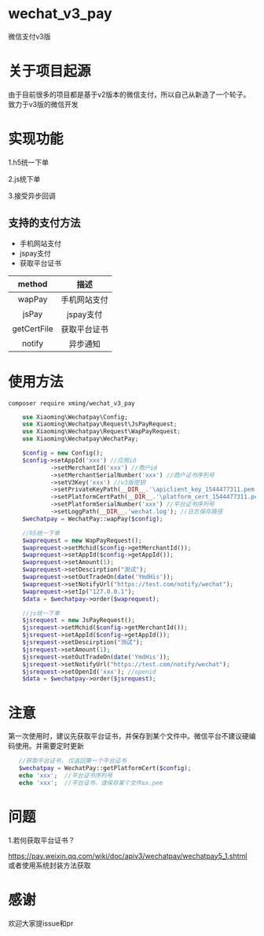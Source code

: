 # wechat_v3_pay
微信支付v3版

# 关于项目起源
由于目前很多的项目都是基于v2版本的微信支付，所以自己从新造了一个轮子。 致力于v3版的微信开发

# 实现功能

1.h5统一下单

2.js统下单

3.接受异步回调

## 支持的支付方法
- 手机网站支付
- jspay支付
- 获取平台证书

|  method   |   描述       |
| :-------: | :-------:   |
|  wapPay  | 手机网站支付 |
|  jsPay   | jspay支付   |
|  getCertFile | 获取平台证书 |
|  notify | 异步通知 |

# 使用方法

    composer require xming/wechat_v3_pay

```php
    use Xiaoming\Wechatpay\Config;
    use Xiaoming\Wechatpay\Request\JsPayRequest;
    use Xiaoming\Wechatpay\Request\WapPayRequest;
    use Xiaoming\Wechatpay\WechatPay;

    $config = new Config();
    $config->setAppId('xxx') //应用id
            ->setMerchantId('xxx') //商户id
            ->setMerchantSerialNumber('xxx') //商户证书序列号
            ->setV3Key('xxx') //v3版密钥
            ->setPrivateKeyPath(__DIR__.'\apiclient_key_1544477311.pem') //私钥证书文件路径
            ->setPlatformCertPath(__DIR__.'\platform_cert_1544477311.pem') //平台证书文件路径
            ->setPlatformSerialNumber('xxx') //平台证书序列号
            ->setLoggPath(__DIR__.'wechat.log'); //日志保存路径
    $wechatpay = WechatPay::wapPay($config);

    //h5统一下单
    $waprequest = new WapPayRequest();
    $waprequest->setMchid($config->getMerchantId());
    $waprequest->setAppId($config->getAppId());
    $waprequest->setAmount(1);
    $waprequest->setDescirption("测试");
    $waprequest->setOutTradeOn(date('YmdHis'));
    $waprequest->setNotifyUrl("https://test.com/notify/wechat");
    $waprequest->setIp("127.0.0.1");
    $data = $wechatpay->order($waprequest);

    //js统一下单
    $jsrequest = new JsPayRequest();
    $jsrequest->setMchid($config->getMerchantId());
    $jsrequest->setAppId($config->getAppId());
    $jsrequest->setDescirption("测试");
    $jsrequest->setAmount(1);
    $jsrequest->setOutTradeOn(date('YmdHis'));
    $jsrequest->setNotifyUrl("https://test.com/notify/wechat");
    $jsrequest->setOpenId('xxx'); //openid
    $data = $wechatpay->order($jsrequest);

```
# 注意
第一次使用时，建议先获取平台证书，并保存到某个文件中。微信平台不建议硬编码使用。并需要定时更新

``` php
   //获取平台证书. 仅返回第一个平台证书
   $wechatpay = WechatPay::getPlatformCert($config);
   echo 'xxx';  //平台证书序列号
   echo 'xxx';  //平台证书，请保存某个文件xx.pem
```

# 问题
1.若何获取平台证书？

https://pay.weixin.qq.com/wiki/doc/apiv3/wechatpay/wechatpay5_1.shtml
或者使用系统封装方法获取


# 感谢
欢迎大家提issue和pr
